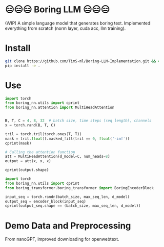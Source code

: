 # 😑😑😑 Boring LLM 😑😑😑 

(WIP) A simple language model that generates boring text. Implemented everything from scratch (norm layer, cuda acc, llm training).


# Install
```bash
git clone https://github.com/TimS-ml/Boring-LLM-Implementation.git && cd Boring-LLM-Implementation
pip install -e .
```


# Use
```python
import torch
from boring_nn.utils import cprint
from boring_nn.attention import MultiHeadAttention


B, T, C = 4, 8, 32  # batch size, time steps (seq length), channels
x = torch.rand(B, T, C)

tril = torch.tril(torch.ones(T, T))
mask = tril.float().masked_fill(tril == 0, float('-inf'))
cprint(mask)

# Calling the attention function
att = MultiHeadAttention(d_model=C, num_heads=8)
output = att(x, x, x)

cprint(output.shape)
```

```python
import torch
from boring_nn.utils import cprint
from boring_transformer.boring_transformer import BoringEncoderBlock

input_seq = torch.randn(batch_size, max_seq_len, d_model)
output_seq = encoder_block(input_seq)
cprint(output_seq.shape == (batch_size, max_seq_len, d_model))
```


# Demo Data and Preprocessing
From nanoGPT, improved downloading for openwebtext.

